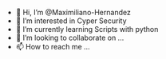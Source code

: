- 👋 Hi, I’m @Maximiliano-Hernandez
- 👀 I’m interested in Cyper Security
- 🌱 I’m currently learning Scripts with python
- 💞️ I’m looking to collaborate on ...
- 📫 How to reach me ...

<!---
Maximiliano-Hernandez/Maximiliano-Hernandez is a ✨ special ✨ repository because its `README.md` (this file) appears on your GitHub profile.
You can click the Preview link to take a look at your changes.
--->
